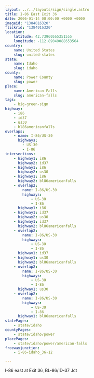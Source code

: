```yaml
---
layout: ../../layouts/sign/single.astro
title: I-86 East Exit 36
date: 2006-01-14 00:00:00 +0000 +0000
imageid: "1384016320"
flickrid: "1384016320"
location:
    latitude: 42.73960565351555
    longitude: -112.89040088653564
country:
    name: United States
    slug: united-states
state:
    name: Idaho
    slug: idaho
county:
    name: Power County
    slug: power
place:
    name: American Falls
    slug: american-falls
tags:
    - big-green-sign
highway:
    - i86
    - id37
    - us30
    - bl86americanfalls
overlaps:
    - name: I-86/US-30
      highways:
        - US-30
        - I-86
intersections:
    - highway1: i86
      highway2: id37
    - highway1: i86
      highway2: us30
    - highway1: i86
      highway2: bl86americanfalls
    - overlap2:
        name: I-86/US-30
        highways:
            - US-30
            - I-86
      highway1: i86
    - highway1: id37
      highway2: us30
    - highway1: id37
      highway2: bl86americanfalls
    - overlap2:
        name: I-86/US-30
        highways:
            - US-30
            - I-86
      highway1: id37
    - highway1: us30
      highway2: bl86americanfalls
    - overlap2:
        name: I-86/US-30
        highways:
            - US-30
            - I-86
      highway1: us30
    - overlap2:
        name: I-86/US-30
        highways:
            - US-30
            - I-86
      highway1: bl86americanfalls
statePages:
    - state/idaho
countyPages:
    - state/idaho/power
placePages:
    - state/idaho/power/american-falls
freewayjunction:
    - i-86-idaho_36-12

---
```

I-86 east at Exit 36, BL-86/ID-37 Jct
